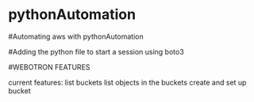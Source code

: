 # pythonAutomation

#Automating aws with pythonAutomation

#Adding the python file to start a session using boto3

#WEBOTRON FEATURES

current features:
list buckets
list objects in the buckets
create and set up bucket
